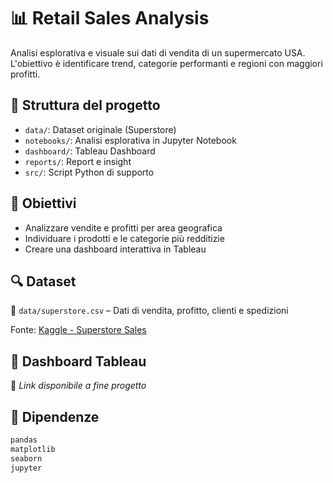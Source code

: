 # 📊 Retail Sales Analysis

Analisi esplorativa e visuale sui dati di vendita di un supermercato USA. L'obiettivo è identificare trend, categorie performanti e regioni con maggiori profitti.

## 📁 Struttura del progetto

- `data/`: Dataset originale (Superstore)
- `notebooks/`: Analisi esplorativa in Jupyter Notebook
- `dashboard/`: Tableau Dashboard
- `reports/`: Report e insight
- `src/`: Script Python di supporto

## 🎯 Obiettivi

- Analizzare vendite e profitti per area geografica
- Individuare i prodotti e le categorie più redditizie
- Creare una dashboard interattiva in Tableau

## 🔍 Dataset

📂 `data/superstore.csv` – Dati di vendita, profitto, clienti e spedizioni

Fonte: [Kaggle - Superstore Sales](https://www.kaggle.com/datasets/vivek468/superstore-dataset-final)

## 📸 Dashboard Tableau

🔗 *Link disponibile a fine progetto*

## 🧪 Dipendenze

```bash
pandas
matplotlib
seaborn
jupyter
